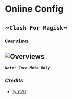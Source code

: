 # Online Config
 ~```Clash For Magisk```~
 ---
 ### ``Overviews``
 ![Overviews](https://i.ibb.co/pb4MB1R/Screenshot-20221007-223843-Clash-for-Magisk.png)
 ---
 ***```Note: Core Meta Only```***
 
 
### *Credits*
- [fyn170](https://github.com/fyn170/conf-cfm)
